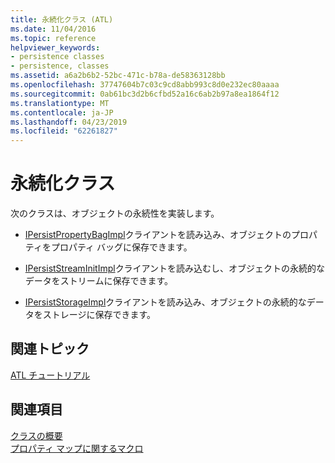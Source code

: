 ```yaml
---
title: 永続化クラス (ATL)
ms.date: 11/04/2016
ms.topic: reference
helpviewer_keywords:
- persistence classes
- persistence, classes
ms.assetid: a6a2b6b2-52bc-471c-b78a-de58363128bb
ms.openlocfilehash: 37747604b7c03c9cd8abb993c8d0e232ec80aaaa
ms.sourcegitcommit: 0ab61bc3d2b6cfbd52a16c6ab2b97a8ea1864f12
ms.translationtype: MT
ms.contentlocale: ja-JP
ms.lasthandoff: 04/23/2019
ms.locfileid: "62261827"
---
```

# <a name="persistence-classes"></a>永続化クラス

次のクラスは、オブジェクトの永続性を実装します。

- [IPersistPropertyBagImpl](../atl/reference/ipersistpropertybagimpl-class.md)クライアントを読み込み、オブジェクトのプロパティをプロパティ バッグに保存できます。

- [IPersistStreamInitImpl](../atl/reference/ipersiststreaminitimpl-class.md)クライアントを読み込むし、オブジェクトの永続的なデータをストリームに保存できます。

- [IPersistStorageImpl](../atl/reference/ipersiststorageimpl-class.md)クライアントを読み込み、オブジェクトの永続的なデータをストレージに保存できます。

## <a name="related-articles"></a>関連トピック

[ATL チュートリアル](../atl/active-template-library-atl-tutorial.md)

## <a name="see-also"></a>関連項目

[クラスの概要](../atl/atl-class-overview.md)<br/>
[プロパティ マップに関するマクロ](../atl/reference/property-map-macros.md)
